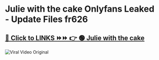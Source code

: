 
 # Julie with the cake Onlyfans Leaked - Update Files fr626

## <h2><a href="https://clipsfans.com/Julie_with_the_cake&ref=git">🔗 Click to LINKS ⏩⏩ 👉 🟢 Julie with the cake </a></h2>

<a href="https://clipsfans.com/Julie_with_the_cake&ref=git" rel="nofollow" data-target="animated-image.originalLink"><img src="https://i.ibb.co.com/xMMVF88/686577567.gif" alt="Viral Video Original" style="max-width: 100%; display: inline-block;" data-target="animated-image.originalImage"></a>

